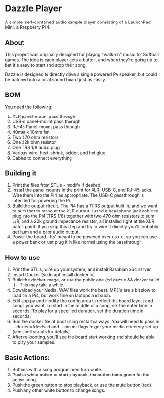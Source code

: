 # Dazzle Player
A simple, self-contained audio sample player consisting of a LaunchPad Mini, a Raspberry Pi 4.

## About
This project was originally designed for playing "walk-on" music for Softball games.   The idea is each player gets a button, and when they're going up to bat it's easy to start and stop their song.

Dazzle is designed to directly drive a single powered PA speaker, but could be patched into a local sound board just as easily.

## BOM
You need the following:
1.  XLR panel-mount pass through
2.  USB-c panel-mount pass thorugh
3.  RJ-45 Panel-mount pass through
4.  40mm x 10mm fan
5.  Two 470 ohm resistors
6.  One 22k ohm resistor
7.  One TRS 1/8 audio plug
8.  Various wire, heat-shrink, solder, and hot glue.
9.  Cables to connect everything

## Building it
1.  Print the files from STL's - modify if desired.
2.  Install the panel mounts in the print for XLR, USB-C, and RJ-45 jacks. Wire them into the Pi4 as appropriate.   The USB-C passthrough is intended for powering the Pi. 
3.  Build the output circuit.   The Pi4 has a TRRS output built in, and we want to sum that to mono at the XLR output.   I used a headphone jack cable to plug into the Pi4 (TRS 1/8) together with two 470 ohm resistors to sum L/R, and a 22k ground impedance resistor, all installed right at the XLR patch point.   If you skip this step and try to wire it directly you'll probably get hum and a poor audio output.
4.  Power the board - Its' meant to be powered over usb-c, so you can use a power bank or just plug it in like normal using the passthrough. 


## How to use
1.  Print the STL's, wire up your system, and install Raspbian x64 server
2.  Install Docker (sudo apt install docker.io)
3.  Build the docker image, or use the public one (cd dazzle && docker build .) - This may take a while.
4.  Download your Media.   WAV files work the best.  MP3's are a bit slow to load on a Pi4, but work fine on laptops and such. 
5.  Edit app.py and modify the config area to reflect the board layout and songs you want.   To start in the middle of a song, set the enter time in seconds.   To play for a specified duration, set the duration time in seconds.
6.  Run the docker file at boot using restart=always.  You will need to pass in --device=/dev/snd and --mount flags to get your media directory set up (see shell scripts for details).
7. After re-booting, you'll see the board start working and should be able to play your samples.

## Basic Actions:
1. Buttons with a song programmed turn white.
2. Push a white button to start playback, the button turns green for the active song.
3. Push the green button to stop playback, or use the mute button (red)
4. Push any other white button to change songs.



